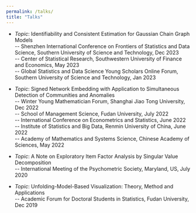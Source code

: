 ```yaml
---
permalink: /talks/
title: "Talks"
---
```


- *Topic*: Identifiability and Consistent Estimation for Gaussian Chain Graph Models  
-- Shenzhen International Conference on Frontiers of Statistics and Data Science, Southern University of Science and Technology, Dec 2023  
-- Center of Statistical Research, Southwestern University of Finance and Economics, May 2023  
-- Global Statistics and Data Science Young Scholars Online Forum, Southern University of Science and Technology, Jan 2023  


- *Topic*: Signed Network Embedding with Application to Simultaneous Detection of Communities and Anomalies  
-- Winter Young Mathematician Forum, Shanghai Jiao Tong University, Dec 2022  
-- School of Management Science, Fudan University, July 2022  
-- International Conference on Econometrics and Statistics, June 2022  
-- Institute of Statistics and Big Data, Renmin University of China, June 2022  
-- Academy of Mathematics and Systems Science, Chinese Academy of Sciences, May 2022  


- *Topic*: A Note on Exploratory Item Factor Analysis by Singular Value Decomposition  
-- International Meeting of the Psychometric Society, Maryland, US, July 2020  

- *Topic*: Unfolding-Model-Based Visualization: Theory, Method and Applications  
-- Academic Forum for Doctoral Students in Statistics, Fudan University, Dec 2019  



